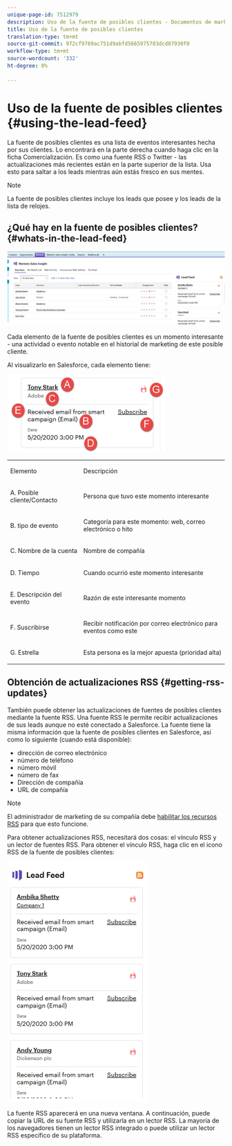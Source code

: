 ```yaml
---
unique-page-id: 7512979
description: Uso de la fuente de posibles clientes - Documentos de marketing - Documentación del producto
title: Uso de la fuente de posibles clientes
translation-type: tm+mt
source-git-commit: 972cf9769ac751d9abfd5665975703dcd07930f0
workflow-type: tm+mt
source-wordcount: '332'
ht-degree: 0%

---
```



# Uso de la fuente de posibles clientes {#using-the-lead-feed}

La fuente de posibles clientes es una lista de eventos interesantes hecha por sus clientes. Lo encontrará en la parte derecha cuando haga clic en la ficha Comercialización. Es como una fuente RSS o Twitter - las actualizaciones más recientes están en la parte superior de la lista. Usa esto para saltar a los leads mientras aún estás fresco en sus mentes.

>[!NOTE]
>
>La fuente de posibles clientes incluye los leads que posee y los leads de la lista de relojes.

## ¿Qué hay en la fuente de posibles clientes? {#whats-in-the-lead-feed}

![](assets/one.png)

Cada elemento de la fuente de posibles clientes es un momento interesante - una actividad o evento notable en el historial de marketing de este posible cliente.

Al visualizarlo en Salesforce, cada elemento tiene:

![](assets/two.png)

<table> 
 <colgroup> 
  <col> 
  <col> 
 </colgroup> 
 <tbody> 
  <tr> 
   <td><p>Elemento</p></td> 
   <td><p>Descripción</p></td> 
  </tr> 
  <tr> 
   <td><p>A. Posible cliente/Contacto</p></td> 
   <td><p>Persona que tuvo este momento interesante</p></td> 
  </tr> 
  <tr> 
   <td><p>B. tipo de evento</p></td> 
   <td><p>Categoría para este momento: web, correo electrónico o hito</p></td> 
  </tr> 
  <tr> 
   <td><p>C. Nombre de la cuenta</p></td> 
   <td><p>Nombre de compañía</p></td> 
  </tr> 
  <tr> 
   <td><p>D. Tiempo</p></td> 
   <td><p>Cuando ocurrió este momento interesante</p></td> 
  </tr> 
  <tr> 
   <td><p>E. Descripción del evento</p></td> 
   <td><p>Razón de este interesante momento</p></td> 
  </tr> 
  <tr> 
   <td><p>F. Suscribirse</p></td> 
   <td><p>Recibir notificación por correo electrónico para eventos como este</p></td> 
  </tr> 
  <tr> 
   <td><p>G. Estrella</p></td> 
   <td><p>Esta persona es la mejor apuesta (prioridad alta)</p></td> 
  </tr> 
 </tbody> 
</table>

## Obtención de actualizaciones RSS {#getting-rss-updates}

También puede obtener las actualizaciones de fuentes de posibles clientes mediante la fuente RSS.  Una fuente RSS le permite recibir actualizaciones de sus leads aunque no esté conectado a Salesforce. La fuente tiene la misma información que la fuente de posibles clientes en Salesforce, así como lo siguiente (cuando está disponible):

* dirección de correo electrónico
* número de teléfono
* número móvil
* número de fax
* Dirección de compañía
* URL de compañía

>[!NOTE]
>
>El administrador de marketing de su compañía debe [habilitar los recursos RSS](/help/marketo/product-docs/marketo-sales-insight/msi-for-salesforce/features/msi-configuration-tab/enable-rss-for-sales-insight.md) para que esto funcione.

Para obtener actualizaciones RSS, necesitará dos cosas: el vínculo RSS y un lector de fuentes RSS. Para obtener el vínculo RSS, haga clic en el icono RSS de la fuente de posibles clientes:

![](assets/three.png)

La fuente RSS aparecerá en una nueva ventana. A continuación, puede copiar la URL de su fuente RSS y utilizarla en un lector RSS. La mayoría de los navegadores tienen un lector RSS integrado o puede utilizar un lector RSS específico de su plataforma.
